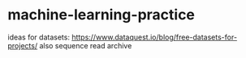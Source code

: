 # machine-learning-practice

ideas for datasets: https://www.dataquest.io/blog/free-datasets-for-projects/ also sequence read archive
